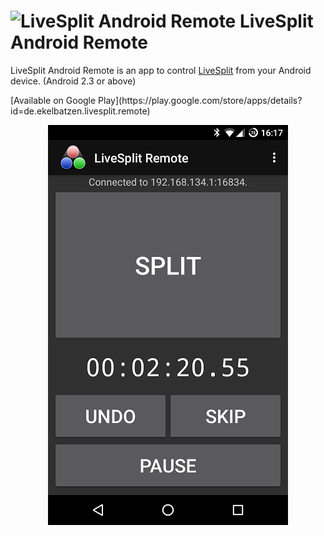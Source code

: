 <h1> <img src="https://raw.githubusercontent.com/LiveSplit/LiveSplit/master/LiveSplit/Resources/Icon.png" alt="LiveSplit Android Remote" height="42" width="45" align="top"/> LiveSplit Android Remote</h1>

LiveSplit Android Remote is an app to control [LiveSplit](https://github.com/LiveSplit/LiveSplit) from your Android device.
(Android 2.3 or above)
</p>
[Available on Google Play](https://play.google.com/store/apps/details?id=de.ekelbatzen.livesplit.remote)
<p align="center">
  <img src="https://raw.githubusercontent.com/Ekelbatzen/LiveSplit.Remote.Android/master/screenshot.png" alt="LiveSplit Android Remote"/>
</p>
